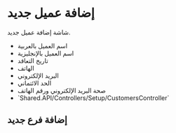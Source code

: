 # إضافة عميل جديد
شاشة إضافة عميل جديد.
- اسم العميل بالعربية 
- اسم العميل بالإنجليزية 
- تاريخ التعاقد 
- الهاتف 
- البريد الإلكتروني 
- الحد الائتماني 
- صحة البريد الإلكتروني ورقم الهاتف
- \`Shared.API/Controllers/Setup/CustomersController\`
## إضافة فرع جديد

